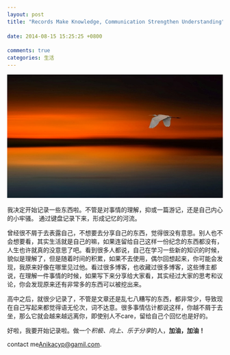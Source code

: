 ```yaml
---
layout: post
title: "Records Make Knowledge, Communication Strengthen Understanding"

date: 2014-08-15 15:25:25 +0800

comments: true
categories: 生活
---
```


![Mou icon](../images/post1.jpg)

我决定开始记录一些东西啦。不管是对事情的理解，抑或一篇游记，还是自己内心的小牢骚。
通过键盘记录下来，形成记忆的河流。

曾经很不屑于去表露自己，不想要去分享自己的东西，觉得很没有意思。别人也不会想要看，其实生活就是自己的嘛，如果连留给自己这样一份纪念的东西都没有，人生也许就真的没意思了吧。看到很多人都说，自己在学习一些新的知识的时候，貌似是理解了，但是随着时间的积累，如果不去使用，偶尔回想起来，你可能会发现，我原来好像在哪里见过他。看过很多博客，也收藏过很多博客，这些博主都说，在理解一件事情的时候，如果写下来分享给大家看，其实经过大家的思考和议论，你会发现原来还有非常多的东西可以被挖出来。


高中之后，就很少记录了，不管是文章还是乱七八糟写的东西，都非常少，导致现在自己写起来都觉得语无伦次，词不达意。很多事情估计都说这样，你越不屑于去坐，那么它就会越来越远离你，即使别人不care，留给自己个回忆也是好的。


好啦，我要开始记录啦。做一个*积极、向上、乐于分享*的人，**加油，加油！**

contact me<Anikacyp@gamil.com>.